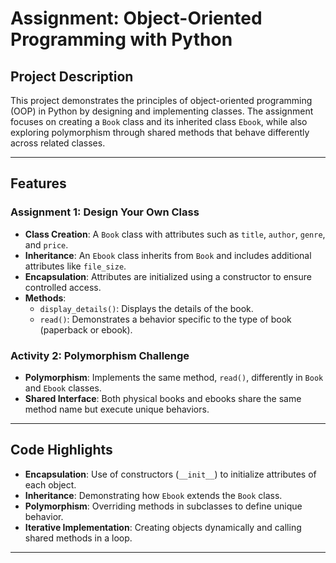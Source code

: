 # Assignment: Object-Oriented Programming with Python

## Project Description
This project demonstrates the principles of object-oriented programming (OOP) in Python by designing and implementing classes. The assignment focuses on creating a `Book` class and its inherited class `Ebook`, while also exploring polymorphism through shared methods that behave differently across related classes.

---

## Features

### Assignment 1: Design Your Own Class
- **Class Creation**: A `Book` class with attributes such as `title`, `author`, `genre`, and `price`.
- **Inheritance**: An `Ebook` class inherits from `Book` and includes additional attributes like `file_size`.
- **Encapsulation**: Attributes are initialized using a constructor to ensure controlled access.
- **Methods**:
  - `display_details()`: Displays the details of the book.
  - `read()`: Demonstrates a behavior specific to the type of book (paperback or ebook).

### Activity 2: Polymorphism Challenge
- **Polymorphism**: Implements the same method, `read()`, differently in `Book` and `Ebook` classes.
- **Shared Interface**: Both physical books and ebooks share the same method name but execute unique behaviors.

---

## Code Highlights
- **Encapsulation**: Use of constructors (`__init__`) to initialize attributes of each object.
- **Inheritance**: Demonstrating how `Ebook` extends the `Book` class.
- **Polymorphism**: Overriding methods in subclasses to define unique behavior.
- **Iterative Implementation**: Creating objects dynamically and calling shared methods in a loop.

---